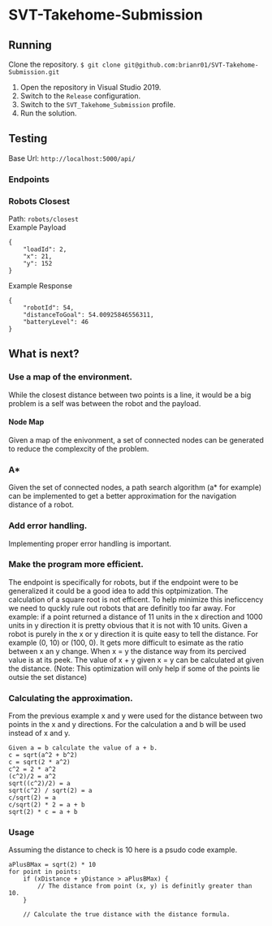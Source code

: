 # SVT-Takehome-Submission
## Running
Clone the repository.
`$ git clone git@github.com:brianr01/SVT-Takehome-Submission.git`
1. Open the repository in Visual Studio 2019.
2. Switch to the `Release` configuration.
3. Switch to the `SVT_Takehome_Submission` profile.
4. Run the solution.
## Testing
Base Url: `http://localhost:5000/api/`
### Endpoints
### Robots Closest
Path: `robots/closest` <br>
Example Payload
```
{
    "loadId": 2,
    "x": 21,
    "y": 152
}
```
Example Response
```
{
    "robotId": 54,
    "distanceToGoal": 54.00925846556311,
    "batteryLevel": 46
}
```

## What is next?
### Use a map of the environment.
While the closest distance between two points is a line, it would be a big problem is a self was between the robot and the payload.
#### Node Map
Given a map of the enivonment, a set of connected nodes can be generated to reduce the complexcity of the problem.
### A*
Given the set of connected nodes, a path search algorithm (a* for example) can be implemented to get a better approximation for the navigation distance of a robot. 
### Add error handling.
Implementing proper error handling is important.
### Make the program more efficient.
The endpoint is specifically for robots, but if the endpoint were to be generalized it could be a good idea to add this optpimization.
The calculation of a square root is not efficent.  To help minimize this ineficcency we need to quckly rule out robots that are definitly too far away. For example: if a point returned a distance of 11 units in the x direction and 1000 units in y direction it is pretty obvious that it is not with 10 units.  Given a robot is purely in the x or y direction it is quite easy to tell the distance. For example (0, 10) or (100, 0).   It gets more difficult to esimate as the ratio between x an y change.  When x = y the distance way from its percived value is at its peek.  The value of x + y given x = y can be calculated at given the distance. (Note: This optimization will only help if some of the points lie outsie the set distance)
### Calculating the approximation.
From the previous example x and y were used for the distance between two points in the x and y directions.  For the calculation a and b will be used instead of x and y.
```
Given a = b calculate the value of a + b.
c = sqrt(a^2 + b^2)
c = sqrt(2 * a^2)
c^2 = 2 * a^2
(c^2)/2 = a^2
sqrt((c^2)/2) = a
sqrt(c^2) / sqrt(2) = a
c/sqrt(2) = a
c/sqrt(2) * 2 = a + b
sqrt(2) * c = a + b
```
### Usage
Assuming the distance to check is 10 here is a psudo code example.
```
aPlusBMax = sqrt(2) * 10
for point in points:
    if (xDistance + yDistance > aPlusBMax) {
        // The distance from point (x, y) is definitly greater than 10.
    }
    
    // Calculate the true distance with the distance formula.
```
